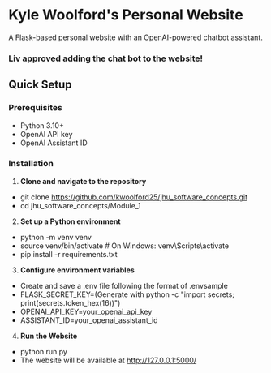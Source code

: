 # Kyle Woolford's Personal Website

A Flask-based personal website with an OpenAI-powered chatbot assistant.

### Liv approved adding the chat bot to the website!

## Quick Setup

### Prerequisites
- Python 3.10+
- OpenAI API key
- OpenAI Assistant ID

### Installation

1. **Clone and navigate to the repository**
- git clone https://github.com/kwoolford25/jhu_software_concepts.git
- cd jhu_software_concepts/Module_1

2. **Set up a Python environment**
- python -m venv venv
- source venv/bin/activate  # On Windows: venv\Scripts\activate
- pip install -r requirements.txt

3. **Configure environment variables**
- Create and save a .env file following the format of .envsample
- FLASK_SECRET_KEY=(Generate with python -c "import secrets; print(secrets.token_hex(16))")
- OPENAI_API_KEY=your_openai_api_key
- ASSISTANT_ID=your_openai_assistant_id

4. **Run the Website**
- python run.py
- The website will be available at http://127.0.0.1:5000/